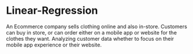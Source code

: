 # Linear-Regression

An Ecommerce company sells clothing online and also in-store. Customers can buy in store, or can order either on a mobile app or website for the clothes they want. Analyzing customer data whether to focus on their mobile app experience or their website.
